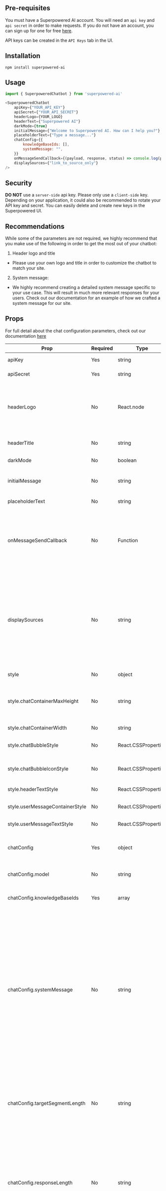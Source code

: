 ## Pre-requisites
You must have a Superpowered AI account. You will need an `api key` and `api secret` in order to make requests. If you do not have an account, you can sign up for one for free [here](https://superpowered.ai). 

API keys can be created in the `API Keys` tab in the UI. 

## Installation
`npm install superpowered-ai`


## Usage
```javascript
import { SuperpoweredChatbot } from 'superpowered-ai'

<SuperpoweredChatbot
    apiKey={"YOUR_API_KEY"}
    apiSecret={"YOUR_API_SECRET"}
    headerLogo={YOUR_LOGO}
    headerText={"Superpowered AI"}
    darkMode={true}
    initialMessage={"Welcome to Superpowered AI. How can I help you?"}
    placeholderText={"Type a message..."}
    chatConfig={{
        knowledgeBaseIds: [],
        systemMessage: "",
    }}
    onMessageSendCallback={(payload, response, status) => console.log(payload, response, status)}
    displaySources={"link_to_source_only"}
/>
```


## Security
**DO NOT** use a `server-side` api key. Please only use a `client-side` key.
Depending on your application, it could also be recommended to rotate your API key and secret. You can easily delete and create new keys in the Superpowered UI.


## Recommendations
While some of the parameters are not required, we highly recommend that you make use of the following in order to get the most out of your chatbot:

1. Header logo and title
- Please use your own logo and title in order to customize the chatbot to match your site.

2. System message:
- We highly recommend creating a detailed system message specific to your use case. This will result in much more relevant responses for your users. Check out our documentation for an example of how we crafted a system message for our site.


## Props
For full detail about the chat configuration parameters, check out our documentation [here](https://superpoweredai.notion.site)

| Prop | Required | Type | Default | Description |
| ---- | -------- | ---- | ------- | ----------- |
| apiKey | Yes | string | "" | Superpowered AI API key |
| apiSecret | Yes | string | "" | Superpowered AI API secret |
| headerLogo | No | React.node | null | The logo (if any) you want displayed next to the title. This gets sized to 25px by 25px. We highly recommend using a suqare or circular logo. |
| headerTitle | No | string | "" | The title you want displayed at the top of the chatbot |
| darkMode | No | boolean | false | Use our dark theme colors |
| initialMessage | No | string | "Hello, how can I help you?" | The welcome message that shows up when the chatbot is opened |
| placeholderText | No | string | "Type a message" | Placeholder text in the chat input |
| onMessageSendCallback | No | Function | null | Callback function for detail about the payload sent, the response from the API, and the status. This is primarily for debugging purposes, we do not recommend exposing this to your users |
| displaySources | No | string | "link_to_source_only" | Options for displaying sources. This can be "all", "link_to_source_only", or "none". "all" will display sources even if they do not contain a "link_to_source", but these will not be clickable. Any source with a "link_to_source" will be clickable, and it will open that source in a new tab |
| style | No | object | - | Style customization for the chatbot |
| style.chatContainerMaxHeight | No | string | "90vh" | Max height for the chatbot in the opened state. Beyond this height the message container will scroll vertically. |
| style.chatContainerWidth | No | string | "575px" | Width for the chatbot in the opened state |
| style.chatBubbleStyle | No | React.CSSProperties | - | Custom style for the floating chat bubble (closed state) |
| style.chatBubbleIconStyle | No | React.CSSProperties | - | Custom style for the icon in the floating chat bubble (closed state) |
| style.headerTextStyle | No | React.CSSProperties | - | Custom style of the header text |
| style.userMessageContainerStyle | No | React.CSSProperties | - | Custom style for the user message container |
| style.userMessageTextStyle | No | React.CSSProperties | - | Custom style for the user message text |
| chatConfig | Yes | object | - | Configuration parameters for your chatbot. Learn more about chat configuration [here](https://superpoweredai.notion.site) |
| chatConfig.model | No | string | "gpt-4" | Model to use. This can either be "gpt-4" or "gpt-3.5-turbo" |
| chatConfig.knowledgeBaseIds | Yes | array | [] | List of Superpowered AI knowledge base ids to give the chatbot access to |
| chatConfig.systemMessage | No | string | "" | The system message lets you instruct the LLM to behave in a certain way. You can also use it to give the LLM context about what its role is. For example, “You are a customer service bot for Superpowered AI. Superpowered AI is a knowledge base as a service provider for LLM applications… You should ONLY discuss Superpowered AI’s products and politely refuse to answer unrelated questions.” Don’t be afraid to make this multiple paragraphs long with a lot of detail and examples. |
| chatConfig.targetSegmentLength | No | string | "medium" | This parameter controls the average length of the segments that get created. For more complex tasks it usually works better to use medium to long segments. Only used when RSE is set to Yes. |
| chatConfig.responseLength | No | string | "short" | Response length controls the average length of chat responses. Short is the default, which will keep responses to a few sentences or less. If you want the model to respond with as much detail as possible, which usually means using multiple paragraphs, use long. |
| chatConfig.temperature | No | number | 0.1 | This controls the creativity of responses. Set this close to 0 reduce the risk of hallucinations, and closer to 1 for more creative responses. |
| chatConfig.useRSE | No | boolean | true | Relevant Segment Extraction (RSE) is an optional (but strongly recommended) post-processing step that takes clusters of relevant chunks and intelligently combines them into longer sections of text that we call segments.​​ These segments provide better context to the LLM than any individual chunk can. |


## Support
If you have any questions, bug reports, or product enhancement requests, please email nick@superpowered.ai